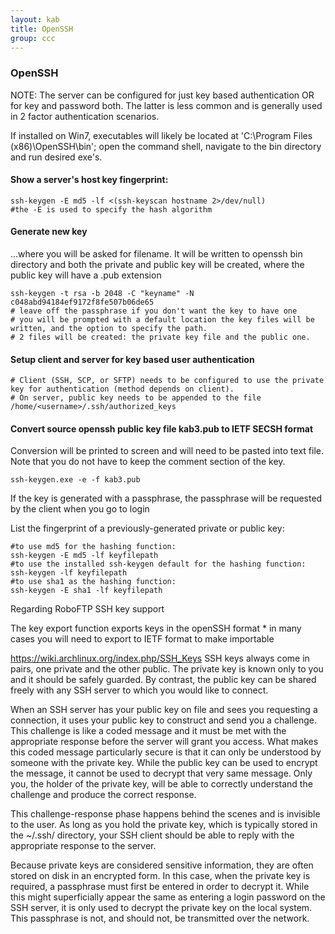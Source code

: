 ```yaml
---
layout: kab
title: OpenSSH
group: ccc
---
```


### OpenSSH

NOTE: The server can be configured for just key based authentication OR for key and password both. The latter is less common and is generally used in 2 factor authentication scenarios.

If installed on Win7, executables will likely be located at 'C:\Program Files (x86)\OpenSSH\bin'; open the command shell, navigate to the bin directory and run desired exe's.

#### Show a server's host key fingerprint:
```
ssh-keygen -E md5 -lf <(ssh-keyscan hostname 2>/dev/null)
#the -E is used to specify the hash algorithm
```

#### Generate new key

...where you will be asked for filename. It will be written to openssh bin directory and both the private and public key will be created, where the public key will have a .pub extension
```
ssh-keygen -t rsa -b 2048 -C "keyname" -N c048abd94184ef9172f8fe507b06de65
# leave off the passphrase if you don't want the key to have one
# you will be prompted with a default location the key files will be written, and the option to specify the path.
# 2 files will be created: the private key file and the public one.
```
#### Setup client and server for key based user authentication
```
# Client (SSH, SCP, or SFTP) needs to be configured to use the private key for authentication (method depends on client).
# On server, public key needs to be appended to the file /home/<username>/.ssh/authorized_keys

```

#### Convert source openssh public key file kab3.pub to IETF SECSH format

Conversion will be printed to screen and will need to be pasted into text file. Note that you do not have to keep the  comment section of the key.

```
ssh-keygen.exe -e -f kab3.pub
```
If the key is generated with a passphrase, the passphrase will be requested by the client when you go to login

List the fingerprint of a previously-generated private or public key:
```
#to use md5 for the hashing function:
ssh-keygen -E md5 -lf keyfilepath
#to use the installed ssh-keygen default for the hashing function:
ssh-keygen -lf keyfilepath
#to use sha1 as the hashing function:
ssh-keygen -E sha1 -lf keyfilepath
```



Regarding RoboFTP SSH key support

The key export function exports keys in the openSSH format * in many cases you will need to export to IETF format to make importable

https://wiki.archlinux.org/index.php/SSH_Keys SSH keys always come in pairs, one private and the other public. The private key is known only to you and it should be safely guarded. By contrast, the public key can be shared freely with any SSH server to which you would like to connect.

When an SSH server has your public key on file and sees you requesting a connection, it uses your public key to construct and send you a challenge. This challenge is like a coded message and it must be met with the appropriate response before the server will grant you access. What makes this coded message particularly secure is that it can only be understood by someone with the private key. While the public key can be used to encrypt the message, it cannot be used to decrypt that very same message. Only you, the holder of the private key, will be able to correctly understand the challenge and produce the correct response.

This challenge-response phase happens behind the scenes and is invisible to the user. As long as you hold the private key, which is typically stored in the ~/.ssh/ directory, your SSH client should be able to reply with the appropriate response to the server.

Because private keys are considered sensitive information, they are often stored on disk in an encrypted form. In this case, when the private key is required, a passphrase must first be entered in order to decrypt it. While this might superficially appear the same as entering a login password on the SSH server, it is only used to decrypt the private key on the local system. This passphrase is not, and should not, be transmitted over the network.


<br/>
<br/>
<br/>
